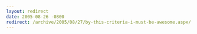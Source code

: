 ```yaml
---
layout: redirect
date: 2005-08-26 -0800
redirect: /archive/2005/08/27/by-this-criteria-i-must-be-awesome.aspx/
---
```

